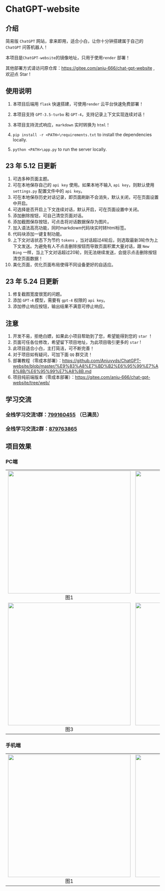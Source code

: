 # ChatGPT-website

## 介绍

简易版 `ChatGPT` 网站，拿来即用，适合小白，让你十分钟搭建属于自己的 `ChatGPT` 问答机器人！

本项目是`ChatGPT-website`的镜像地址，只用于使用`render` 部署！

其他部署方式请访问原仓库：https://gitee.com/aniu-666/chat-gpt-website , 欢迎点 Star ! 
## 使用说明

1. 本项目后端用 `flask` 快速搭建，可使用`render` 云平台快速免费部署！

2. 本项目支持 `GPT-3.5-turbo` 和 `GPT-4`，支持记录上下文实现连续对话！

3. 本项目支持流式响应，`markdown` 实时转换为 `html`！

4. `pip install -r <PATH>\requirements.txt` to install the dependencies locally. 

5. `python <PATH>\app.py` to run the server locally.

## 23 年 5.12 日更新

 1. 可选多种页面主题。
 2. 可在本地保存自己的 `api key` 使用。如果本地不输入 `api key`，则默认使用 `settings.py` 配置文件中的 `api key`。
 3. 可在本地保存历史对话记录，即页面刷新不会消失，默认关闭，可在页面设置中开启。
 4. 可选择是否开启上下文连续对话，默认开启，可在页面设置中关闭。
 5. 添加删除按钮，可自己清空页面对话。
 6. 添加截图保存按钮，可点击将对话数据保存为图片。
 7. 加入语法高亮功能，同时markdown代码块实时转html标签。
 8. 代码块添加一键复制功能。
 9. 上下文对话状态下为节约 `tokens` ，当对话超过4轮后，则选取最新3轮作为上下文发送。为避免有人不点击删除按钮而导致页面积累大量对话，跟 `New Bing` 一样，当上下文对话超过20轮，则无法继续发送，会提示点击删除按钮清空页面数据！
 10. 美化页面，优化页面布局使得不同设备更好的自适应。

## 23 年 5.24 日更新

 1. 修复截图宽度很宽的问题。
 2. 添加 `GPT-4` 模型，需要有 `gpt-4` 权限的 `api key`。
 3. 添加停止响应按钮，输出结果不满意可停止响应。

## 注意

1. 开发不易，拒绝白嫖，如果此小项目帮助到了您，希望能得到您的 `star` ！
2. 页面可任各位修改，希望留下项目地址，为此项目吸引更多的 `star` !
3. 此项目适合小白，主打简洁，可不断完善！
4. 对于项目如有疑问，可加下面 `QQ` 群交流！
5. 部署教程（零成本部署）：https://github.com/Aniuyyds/ChatGPT-website/blob/master/%E9%83%A8%E7%BD%B2%E6%95%99%E7%A8%8B/%E6%95%99%E7%A8%8B.md
7. 项目纯前端版本（零成本部署）：https://gitee.com/aniu-666/chat-gpt-website/tree/web/

## 学习交流 

### 全栈学习交流1群：[799160455](http://qm.qq.com/cgi-bin/qm/qr?_wv=1027&k=jj15fOLBvm5U97kuj-Jgvvld2eDACl2o&authKey=fcll1nLa0V9wFMPkJGurdv%2FX%2FHlasFVHpS9vmtuFLofiqBD%2Fgl5fcjXBmg4E3Ovc&noverify=0&group_code=799160455) （已满员）

### 全栈学习交流2群：[879763865](http://qm.qq.com/cgi-bin/qm/qr?_wv=1027&k=mVTtPhPE_-BUOEbNu_IuO-4FZoMR6m43&authKey=heN7%2BG%2FFLoPj1tZ%2Blg%2FWS11WrzYkHkMTVgv9qg9aPGlR5pbEOmzvTBv7npYU1d56&noverify=0&group_code=879763865) 

## 项目效果


### PC端

<table>
    <tr>
        <td ><center><img src="./%E9%A1%B9%E7%9B%AE%E7%A4%BA%E4%BE%8B%E5%9B%BE/%E7%94%B5%E8%84%91%E7%AB%AF%E5%9B%BE%E7%89%87%E4%B8%80.png" width="400">图1</center></td>
        <td ><center><img src="./%E9%A1%B9%E7%9B%AE%E7%A4%BA%E4%BE%8B%E5%9B%BE/%E7%94%B5%E8%84%91%E7%AB%AF%E5%9B%BE%E7%89%87%E4%BA%8C.png" width="400">图2</center></td>
    </tr>
    <tr>
        <td ><center><img src="./%E9%A1%B9%E7%9B%AE%E7%A4%BA%E4%BE%8B%E5%9B%BE/%E7%94%B5%E8%84%91%E7%AB%AF%E5%9B%BE%E7%89%87%E4%B8%89.png" width="400">图3</center></td>
        <td ><center><img src="./%E9%A1%B9%E7%9B%AE%E7%A4%BA%E4%BE%8B%E5%9B%BE/%E7%94%B5%E8%84%91%E7%AB%AF%E5%9B%BE%E7%89%87%E5%9B%9B.png" width="400">图4</center></td>
    </tr>
</table>

### 手机端

<table>
    <tr>
        <td ><center><img src="./%E9%A1%B9%E7%9B%AE%E7%A4%BA%E4%BE%8B%E5%9B%BE/%E6%89%8B%E6%9C%BA%E7%AB%AF%E5%9B%BE%E4%B8%80.png" width="400">图1</center></td>
        <td ><center><img src="./%E9%A1%B9%E7%9B%AE%E7%A4%BA%E4%BE%8B%E5%9B%BE/%E6%89%8B%E6%9C%BA%E7%AB%AF%E5%9B%BE%E4%BA%8C.png" width="400">图2</center></td>
    </tr>
</table>
